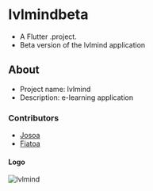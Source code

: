 # lvlmindbeta

- A Flutter .project.
- Beta version of the lvlmind application

## About 

- Project name: lvlmind
- Description: e-learning application

### Contributors

- [Josoa](https://github.com/Josoa886)
- [Fiatoa](https://github.com/foulburst)

#### Logo

![lvlmind](https://github.com/Josoa886/lvlmindapp/assets/76913187/5dda5a6a-5e5d-41e6-a818-17b853a7957f)

